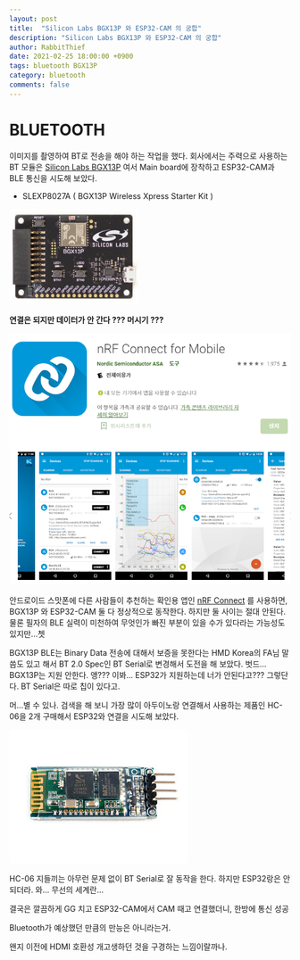 ```yaml
---
layout: post
title:  "Silicon Labs BGX13P 와 ESP32-CAM 의 궁합"
description: "Silicon Labs BGX13P 와 ESP32-CAM 의 궁합"
author: RabbitThief
date: 2021-02-25 18:00:00 +0900
tags: bluetooth BGX13P
category: bluetooth
comments: false
---	
```




# BLUETOOTH

이미지를 촬영하여 BT로 전송을 해야 하는 작업을 했다.  회사에서는 주력으로 사용하는 BT 모듈은 [Silicon Labs BGX13P](https://www.silabs.com/wireless/bluetooth/bgx13-wireless-xpress-modules) 여서 Main board에 장착하고 ESP32-CAM과 BLE 통신을 시도해 보았다.

- SLEXP8027A ( BGX13P Wireless Xpress Starter Kit )

![/assets/images/2021/0225/Untitled1](/assets/images/2021/0225/Untitled1.png)

**연결은 되지만 데이터가 안 간다 ???  머시기 ???**

![/assets/images/2021/0225/Untitled2](/assets/images/2021/0225/Untitled2.png)

안드로이드 스맛폰에 다른 사람들이 추천하는 확인용 앱인  [nRF Connect](https://play.google.com/store/apps/details?id=no.nordicsemi.android.mcp&hl=ko&gl=US) 를 사용하면, BGX13P 와 ESP32-CAM 둘 다 정상적으로 동작한다.  하지만 둘 사이는 절대 안된다.  물론 필자의 BLE 실력이 미천하여 무엇인가 빠진 부분이 있을 수가 있다라는 가능성도 있지만...쳇

BGX13P BLE는 Binary Data 전송에 대해서 보증을 못한다는 HMD Korea의 FA님 말씀도 있고 해서 BT 2.0 Spec인 BT Serial로 변경해서 도전을 해 보았다.  벗드... BGX13P는 지원 안한다.  앵??? 이봐... ESP32가 지원하는데 너가 안된다고??? 그렇단다.  BT Serial은 따로 칩이 있다고.

머...별 수 있나.  검색을 해 보니 가장 많이 아두이노랑 연결해서 사용하는 제품인 HC-06을 2개 구매해서 ESP32와 연결을 시도해 보았다. 

![/assets/images/2021/0225/Untitled3](/assets/images/2021/0225/Untitled3.png)

HC-06 지들끼는 아무런 문제 없이 BT Serial로 잘 동작을 한다.  하지만 ESP32랑은 안되더라.  와... 무선의 세계란...

결국은 깔끔하게 GG 치고 ESP32-CAM에서 CAM 때고 연결했더니, 한방에 통신 성공

Bluetooth가 예상했던 만큼의 만능은 아니라는거. 

왠지 이전에 HDMI 호환성 개고생하던 것을 구경하는 느낌이랄까나.
